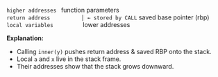 ` higher addresses 
` function parameters     
` return address          │ ← stored by CALL
` saved base pointer (rbp)
` local variables         
` lower addresses 


**Explanation:**
- Calling `inner(y)` pushes return address & saved RBP onto the stack.  
- Local `a` and `x` live in the stack frame.  
- Their addresses show that the stack grows downward.
